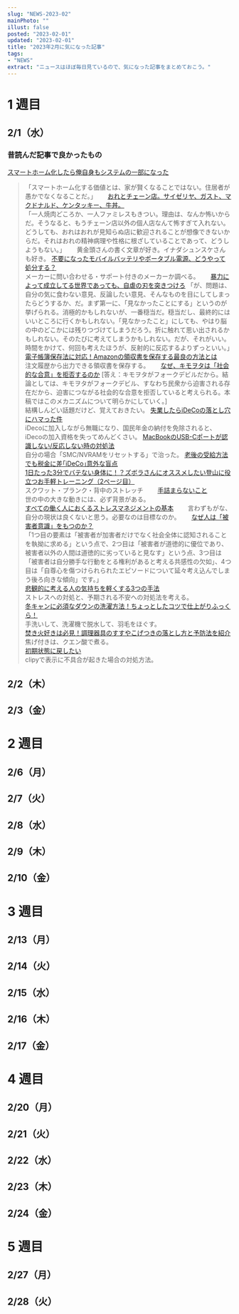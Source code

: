 ```yaml
---
slug: "NEWS-2023-02"
mainPhoto: ""
illust: false
posted: "2023-02-01"
updated: "2023-02-01"
title: "2023年2月に気になった記事"
tags: 
- "NEWS"
extract: "ニュースはほぼ毎日見ているので、気になった記事をまとめておこう。"
---
```

# 1 週目

## 2/1（水）
### 昔読んだ記事で良かったもの
[スマートホーム化したら俺自身もシステムの一部になった](https://honeshabri.hatenablog.com/entry/my_smart_home)  
>「スマートホーム化する価値とは、家が賢くなることではない。住居者が愚かでなくなることだ。」　　
[おれとチェーン店。サイゼリヤ、ガスト、マクドナルド、ケンタッキー、牛丼。](https://blog.tinect.jp/?p=77641)  
>「一人焼肉どころか、一人ファミレスもきつい。理由は、なんか怖いからだ。そうなると、もうチェーン店以外の個人店なんて怖すぎて入れない。どうしても、おれはおれが見知らぬ店に歓迎されることが想像できないからだ。それはおれの精神病理や性格に根ざしていることであって、どうしようもない。」　　
黄金頭さんの書く文章が好き。イナダシュンスケさんも好き。
[不要になったモバイルバッテリやポータブル電源、どうやって処分する？](https://pc.watch.impress.co.jp/docs/topic/feature/1397351.html)  
メーカーに問い合わせる・サポート付きのメーカーか調べる。　　
[暴力によって成立してる世界であっても、自虐の刃を突きつけろ](https://blog.tinect.jp/?p=75301)
>「が、問題は、自分の気に食わない意見、反論したい意見、そんなものを目にしてしまったらどうするか、だ。まず第一に、「見なかったことにする」というのが挙げられる。消極的かもしれないが、一番穏当だ。穏当だし、最終的にはいいところに行くかもしれない。「見なかったこと」にしても、やはり脳の中のどこかには残りつづけてしまうだろう。折に触れて思い出されるかもしれない。そのたびに考えてしまうかもしれない。だが、それがいい。時間をかけて、何回も考えたほうが、反射的に反応するよりずっといい。」　　
[電子帳簿保存法に対応！Amazonの領収書を保存する最良の方法とは](https://japanex.jp/blog/solving-e-book-way-for-amazon)  
注文履歴から出力できる領収書を保存する。　　
[なぜ、キモヲタは「社会的な合意」を拒否するのか](https://note.com/yoshizawa81/n/n89a8063147f4)
>[答え：キモヲタがフォークデビルだから。結論としては、キモヲタがフォークデビル、すなわち民衆から迫害される存在だから、迫害につながる社会的な合意を拒否していると考えられる。本稿ではこのメカニズムについて明らかにしていく。]  
結構しんどい話題だけど、覚えておきたい。
[失業したらiDeCoの落とし穴にハマった件](https://aikawame.hateblo.jp/entry/2021/10/29/%E5%A4%B1%E6%A5%AD%E3%81%97%E3%81%9F%E3%82%89iDeCo%E3%81%AE%E8%90%BD%E3%81%A8%E3%81%97%E7%A9%B4%E3%81%AB%E3%83%8F%E3%83%9E%E3%81%A3%E3%81%9F%E4%BB%B6)  
iDecoに加入しながら無職になり、国民年金の納付を免除されると、iDecoの加入資格を失ってめんどくさい。
[MacBookのUSB-Cポートが認識しない/反応しない時の対処法](https://itojisan.xyz/trouble/29588/#7_SMCNVRAM)  
自分の場合「SMC/NVRAMをリセットする」で治った。
[老後の受給方法でも税金に差｢iDeCo｣意外な盲点](https://toyokeizai.net/articles/-/461646?page=4)  
[1日たった3分でバテない身体に！？ズボラさんにオススメしたい登山に役立つお手軽トレーニング（2ページ目）](https://yamahack.com/4918/2)  
スクワット・プランク・背中のストレッチ　　
[手詰まらないこと](https://kaz-ataka.hatenablog.com/entry/2021/06/03/220259)  
世の中の大きな動きには、必ず背景がある。  
[すべての働く人におくるストレスマネジメントの基本](https://baigie.me/officialblog/2021/05/18/stressmanagement/)　　
言わずもがな、自分の現状は良くないと思う。必要なのは目標なのか。　　
[なぜ人は「被害者意識」をもつのか？](https://gigazine.net/news/20210510-why-people-feel-like-victims/)  
>「1つ目の要素は「被害者が加害者だけでなく社会全体に認知されることを執拗に求める」という点で、2つ目は「被害者が道徳的に優位であり、被害者以外の人間は道徳的に劣っていると見なす」という点、3つ目は「被害者は自分勝手な行動をとる権利があると考える共感性の欠如」、4つ目は「自尊心を傷つけられられたエピソードについて延々考え込んでしまう後ろ向きな傾向」です。」  
[悲観的に考える人の気持ちを軽くする3つの手法](https://toyokeizai.net/articles/-/590527)  
ストレスへの対処と、予期される不安への対処法を考える。  
[冬キャンに必須なダウンの洗濯方法！ちょっとしたコツで仕上がりふっくら！](https://www.bepal.net/archives/125746)  
手洗いして、洗濯機で脱水して、羽毛をほぐす。  
[焚き火好きは必見！調理器具のすすやこげつきの落とし方と予防法を紹介](https://www.bepal.net/archives/134012)  
焦げ付きは、クエン酸で煮る。  
[初期状態に戻したい](https://github.com/Clipy/Clipy/issues/101)  
clipyで表示に不具合が起きた場合の対処方法。  







## 2/2（木）

## 2/3（金）

# 2 週目

## 2/6（月）

## 2/7（火）

## 2/8（水）

## 2/9（木）

## 2/10（金）

# 3 週目

## 2/13（月）

## 2/14（火）

## 2/15（水）

## 2/16（木）

## 2/17（金）

# 4 週目

## 2/20（月）

## 2/21（火）

## 2/22（水）

## 2/23（木）

## 2/24（金）

# 5 週目

## 2/27（月）

## 2/28（火）
